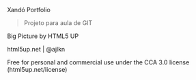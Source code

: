 Xandó Portfolio

> Projeto para aula de GIT

Big Picture by HTML5 UP

html5up.net | @ajlkn

Free for personal and commercial use under the CCA 3.0 license (html5up.net/license)
